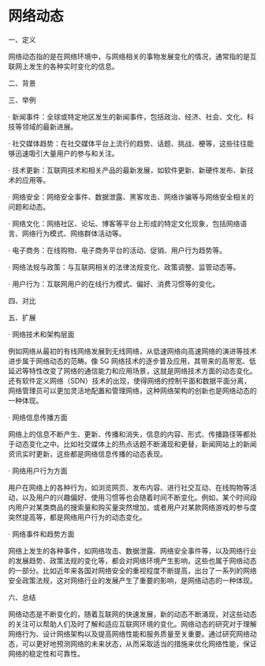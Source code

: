 # 网络动态
一、定义

网络动态指的是在网络环境中，与网络相关的事物发展变化的情况，通常指的是互联网上发生的各种实时变化的信息。

二、背景

三、举例

· 新闻事件：全球或特定地区发生的新闻事件，包括政治、经济、社会、文化、科技等领域的最新进展。

· 社交媒体趋势：在社交媒体平台上流行的趋势、话题、挑战、梗等，这些往往能够迅速吸引大量用户的参与和关注。

· 技术更新：互联网技术和相关产品的最新发展，如软件更新、新硬件发布、新技术的应用等。

· 网络安全：网络安全事件、数据泄露、黑客攻击、网络诈骗等与网络安全相关的问题和动态。

· 网络文化：网络社区、论坛、博客等平台上形成的特定文化现象，包括网络语言、网络行为模式、网络群体活动等。

· 电子商务：在线购物、电子商务平台的活动、促销、用户行为趋势等。

· 网络法规与政策：与互联网相关的法律法规变化、政策调整、监管动态等。

· 用户行为：互联网用户的在线行为模式、偏好、消费习惯等的变化。

四、对比

五、扩展

· 网络技术和架构层面

例如网络从最初的有线网络发展到无线网络，从低速网络向高速网络的演进等技术进步属于网络动态的范畴。像 5G 网络技术的逐步普及应用，其带来的高带宽、低延迟等特性改变了网络的通信能力和应用场景，这就是网络技术方面的动态变化。还有软件定义网络（SDN）技术的出现，使得网络的控制平面和数据平面分离，网络管理员可以更加灵活地配置和管理网络，这种网络架构的创新也是网络动态的一种体现。

· 网络信息传播方面

网络上的信息不断产生、更新、传播和消失，信息的内容、形式、传播路径等都处于动态变化之中。比如社交媒体上的热点话题不断涌现和更替，新闻网站上的新闻资讯实时更新，这些都是网络信息传播的动态表现。

· 网络用户行为方面

用户在网络上的各种行为，如浏览网页、发布内容、进行社交互动、在线购物等活动，以及用户的兴趣偏好、使用习惯等也会随着时间不断变化。例如，某个时间段内用户对某类商品的搜索量和购买量突然增加，或者用户对某款网络游戏的参与度突然提高等，都是网络用户行为的动态变化。

· 网络事件和趋势方面

网络上发生的各种事件，如网络攻击、数据泄露、网络安全事件等，以及网络行业的发展趋势、政策法规的变化等，都会对网络环境产生影响，这些也属于网络动态的一部分。比如近年来各国对网络安全的重视程度不断提高，出台了一系列的网络安全政策法规，这对网络行业的发展产生了重要的影响，是网络动态的一种体现。

六、总结

网络动态是不断变化的，随着互联网的快速发展，新的动态不断涌现，对这些动态的关注可以帮助人们及时了解和适应互联网环境的变化。网络动态的研究对于理解网络行为、设计网络架构以及提高网络性能和服务质量至关重要。通过研究网络动态，可以更好地预测网络的未来状态，从而采取适当的措施来优化网络性能，保证网络的稳定性和可靠性。
